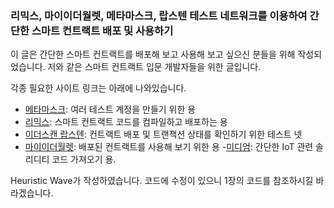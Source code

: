 ### 리믹스, 마이이더월렛, 메타마스크, 랍스텐 테스트 네트워크를 이용하여 간단한 스마트 컨트랙트 배포 및 사용하기

이 글은 간단한 스마트 컨트랙트를 배포해 보고 사용해 보고 싶으신 분들을 위해 작성되었습니다.
저와 같은 스마트 컨트랙트 입문 개발자들을 위한 글입니다.

각종 필요한 사이트 링크는 아래에 나와있습니다.

- [메타마스크](https://chrome.google.com/webstore/detail/metamask/nkbihfbeogaeaoehlefnkodbefgpgknn): 여러 테스트 계정을 만들기 위한 용
- [리믹스](https://remix.ethereum.org/): 스마트 컨트랙트 코드를 컴파일하고 배포하는 용
- [이더스캔 랍스텐](https://ropsten.etherscan.io/): 컨트랙트 배포 및 트랜잭션 상태를 확인하기 위한 테스트 넷
- [마이이더월렛](https://www.myetherwallet.com/): 배포된 컨트랙트를 사용해 보기 위한 용
-[미디엄](https://medium.com/@heuristicwave/iot-smartcontract-in-solidity-51d7b5f83428): 간단한 IoT 관련 솔리디티 코드 가져오기 용. 

Heuristic Wave가 작성하였습니다.
코드에 수정이 있으니 1장의 코드를 참조하시길 바라겠습니다.
